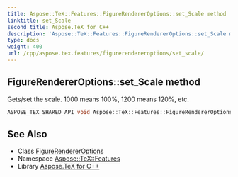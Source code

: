 ```yaml
---
title: Aspose::TeX::Features::FigureRendererOptions::set_Scale method
linktitle: set_Scale
second_title: Aspose.TeX for C++
description: 'Aspose::TeX::Features::FigureRendererOptions::set_Scale method. Gets/set the scale. 1000 means 100%, 1200 means 120%, etc in C++.'
type: docs
weight: 400
url: /cpp/aspose.tex.features/figurerendereroptions/set_scale/
---
```

## FigureRendererOptions::set_Scale method


Gets/set the scale. 1000 means 100%, 1200 means 120%, etc.

```cpp
ASPOSE_TEX_SHARED_API void Aspose::TeX::Features::FigureRendererOptions::set_Scale(int32_t value)
```

## See Also

* Class [FigureRendererOptions](../)
* Namespace [Aspose::TeX::Features](../../)
* Library [Aspose.TeX for C++](../../../)
